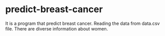 # predict-breast-cancer
It is a program that predict breast cancer.
Reading the data from data.csv file. There are diverse information about women.



